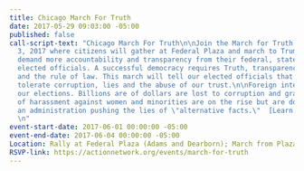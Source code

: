 ```yaml
---
title: Chicago March For Truth
date: 2017-05-29 09:03:00 -05:00
published: false
call-script-text: "Chicago March For Truth\n\nJoin the March for Truth, Saturday June
  3, 2017 where citizens will gather at Federal Plaza and march to Trump Tower to
  demand more accountability and transparency from their federal, state and local
  elected officials. A successful democracy requires Truth, transparency, openness
  and the rule of law. This march will tell our elected officials that we will not
  tolerate corruption, lies and the abuse of our trust.\n\nForeign interests are undermining
  our elections. Billions are of dollars are lost to corruption and graft. The incidents
  of harassment against women and minorities are on the rise but are downplayed by
  an administration pushing the lies of \"alternative facts.\"  [Learn more](http://MarchforTruthChicago.org)
  \n"
event-start-date: 2017-06-01 00:00:00 -05:00
event-end-date: 2017-06-04 00:00:00 -05:00
Location: Rally at Federal Plaza (Adams and Dearborn); March from Plaza to Trump Tower
RSVP-link: https://actionnetwork.org/events/march-for-truth
---
```


